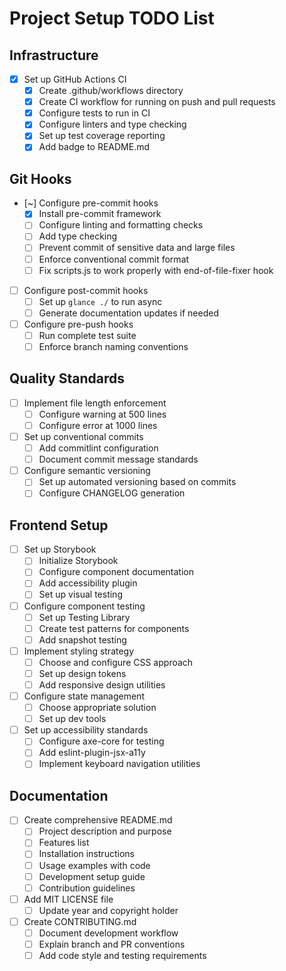 # Project Setup TODO List

## Infrastructure

- [x] Set up GitHub Actions CI
  - [x] Create .github/workflows directory
  - [x] Create CI workflow for running on push and pull requests
  - [x] Configure tests to run in CI
  - [x] Configure linters and type checking
  - [x] Set up test coverage reporting
  - [x] Add badge to README.md

## Git Hooks

- [~] Configure pre-commit hooks
  - [x] Install pre-commit framework
  - [ ] Configure linting and formatting checks
  - [ ] Add type checking
  - [ ] Prevent commit of sensitive data and large files
  - [ ] Enforce conventional commit format
  - [ ] Fix scripts.js to work properly with end-of-file-fixer hook
- [ ] Configure post-commit hooks
  - [ ] Set up `glance ./` to run async
  - [ ] Generate documentation updates if needed
- [ ] Configure pre-push hooks
  - [ ] Run complete test suite
  - [ ] Enforce branch naming conventions

## Quality Standards

- [ ] Implement file length enforcement
  - [ ] Configure warning at 500 lines
  - [ ] Configure error at 1000 lines
- [ ] Set up conventional commits
  - [ ] Add commitlint configuration
  - [ ] Document commit message standards
- [ ] Configure semantic versioning
  - [ ] Set up automated versioning based on commits
  - [ ] Configure CHANGELOG generation

## Frontend Setup

- [ ] Set up Storybook
  - [ ] Initialize Storybook
  - [ ] Configure component documentation
  - [ ] Add accessibility plugin
  - [ ] Set up visual testing
- [ ] Configure component testing
  - [ ] Set up Testing Library
  - [ ] Create test patterns for components
  - [ ] Add snapshot testing
- [ ] Implement styling strategy
  - [ ] Choose and configure CSS approach
  - [ ] Set up design tokens
  - [ ] Add responsive design utilities
- [ ] Configure state management
  - [ ] Choose appropriate solution
  - [ ] Set up dev tools
- [ ] Set up accessibility standards
  - [ ] Configure axe-core for testing
  - [ ] Add eslint-plugin-jsx-a11y
  - [ ] Implement keyboard navigation utilities

## Documentation

- [ ] Create comprehensive README.md
  - [ ] Project description and purpose
  - [ ] Features list
  - [ ] Installation instructions
  - [ ] Usage examples with code
  - [ ] Development setup guide
  - [ ] Contribution guidelines
- [ ] Add MIT LICENSE file
  - [ ] Update year and copyright holder
- [ ] Create CONTRIBUTING.md
  - [ ] Document development workflow
  - [ ] Explain branch and PR conventions
  - [ ] Add code style and testing requirements
